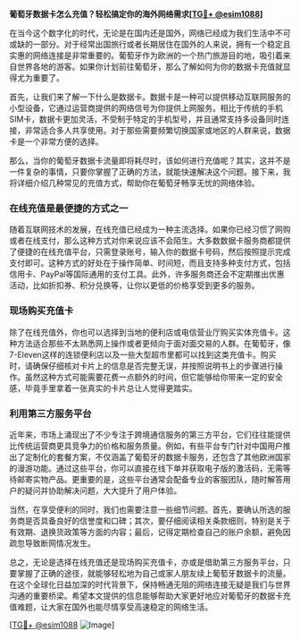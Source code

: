 **葡萄牙数据卡怎么充值？轻松搞定你的海外网络需求[[TG💪+ @esim1088](https://t.me/s/esim1088)]**

在当今这个数字化的时代，无论是在国内还是国外，网络已经成为我们生活中不可或缺的一部分。对于经常出国旅行或者长期居住在国外的人来说，拥有一个稳定且实惠的网络连接是非常重要的。葡萄牙作为欧洲的一个热门旅游目的地，吸引着来自世界各地的游客。如果你计划前往葡萄牙，那么了解如何为你的数据卡充值就显得尤为重要了。

首先，让我们来了解一下什么是数据卡。数据卡是一种可以提供移动互联网服务的小型设备，它通过运营商提供的网络信号为你提供上网服务。相比于传统的手机SIM卡，数据卡更加灵活，不受制于特定的手机型号，并且通常支持多设备同时连接，非常适合多人共享使用。对于那些需要频繁切换国家或地区的人群来说，数据卡是一个非常方便的选择。

那么，当你的葡萄牙数据卡流量即将耗尽时，该如何进行充值呢？其实，这并不是一件复杂的事情，只要你掌握了正确的方法，就能快速解决这个问题。接下来，我将详细介绍几种常见的充值方式，帮助你在葡萄牙畅享无忧的网络体验。

### 在线充值是最便捷的方式之一

随着互联网技术的发展，在线充值已经成为一种主流选择。如果你已经习惯了网购或者在线支付，那么这种方式对你来说应该不会陌生。大多数数据卡服务商都提供了便捷的在线充值平台，只需登录账号，输入你的数据卡号码，然后按照提示完成支付即可。这种方式的好处在于操作简单、时间短，而且支持多种支付方式，包括信用卡、PayPal等国际通用的支付工具。此外，许多服务商还会不定期推出优惠活动，比如折扣券、积分兑换等，让你以更低的价格享受到更多的服务。

### 现场购买充值卡

除了在线充值外，你也可以选择到当地的便利店或电信营业厅购买实体充值卡。这种方法适合那些不太熟悉网上操作或者更倾向于面对面交易的人群。在葡萄牙，像7-Eleven这样的连锁便利店以及一些大型超市里都可以找到这类充值卡。购买时，请确保仔细核对卡片上的信息是否完整无误，并按照说明书上的步骤进行操作。虽然这种方式可能需要花费一点额外的时间，但它能够给你带来一定的安全感，毕竟手里拿着一张真实的卡片总让人觉得更踏实。

### 利用第三方服务平台

近年来，市场上涌现出了不少专注于跨境通信服务的第三方平台，它们往往能提供比传统运营商更具竞争力的价格和服务质量。例如，有些平台专门针对中国用户推出了定制化的套餐方案，不仅涵盖了葡萄牙的数据卡服务，还包含了其他欧洲国家的漫游功能。通过这些平台，你可以直接在线下单并获取电子版的激活码，无需等待邮寄实物产品。更重要的是，这些平台通常会配备专业的客服团队，随时解答用户的疑问并协助解决问题，大大提升了用户体验。

当然，在享受便利的同时，我们也需要注意一些细节问题。首先，要确认所选的服务商是否具备良好的信誉度和口碑；其次，要仔细阅读相关条款细则，特别是关于有效期、退换货政策等方面的内容；最后，记得定期检查自己的账户余额，避免因疏忽导致断网情况发生。

总之，无论是选择在线充值还是现场购买充值卡，亦或是借助第三方服务平台，只要掌握了正确的途径，就能够轻松地为自己或家人朋友续上葡萄牙数据卡的流量。在这个全球化日益加深的时代背景下，保持畅通无阻的网络连接无疑是我们与世界沟通的重要桥梁。希望本文提供的信息能够帮助大家更好地应对葡萄牙的数据卡充值难题，让大家在国外也能尽情享受高速稳定的网络生活。

[[TG💪+ @esim1088](https://t.me/s/esim1088) ![Image](https://i.postimg.cc/4NQfJmqS/Snipaste-2025-05-13-00-14-12.png)]